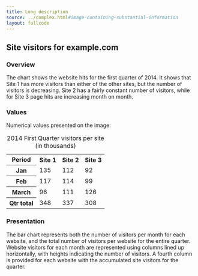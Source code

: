 ```yaml
---
title: Long description
source: ../complex.html#image-containing-substantial-information
layout: fullcode
---
```


## Site visitors for example.com

### Overview

The chart shows the website hits for the first quarter of 2014. It shows that Site 1 has more visitors than either of the other sites, but the number of visitors is decreasing. Site 2 has a fairly constant number of visitors, while for Site 3 page hits are increasing month on month.

### Values

Numerical values presented on the image:

<table>
  <caption>
      2014 First Quarter visitors per site (in thousands)
    </caption>
    <tr>
      <th scope="col">Period</th>
      <th scope="col">Site 1</th>
      <th scope="col">Site 2</th>
      <th scope="col">Site 3</th>
    </tr>
    <tr>
      <th scope="row">Jan</th>
      <td>135</td>
      <td>112</td>
      <td>92</td>
    </tr>
    <tr>
      <th scope="row">Feb</th>
      <td>117</td>
      <td>114</td>
      <td>99</td>
    </tr>
    <tr>
      <th scope="row">March</th>
      <td>96</td>
      <td>111</td>
      <td>126</td>
    </tr>
    <tr>
      <th scope="row">Qtr total</th>
      <td>348</td>
      <td>337</td>
      <td>308</td>
    </tr>
</table>

### Presentation

The bar chart represents both the number of visitors per month for each website, and the total number of visitors per website for the entire quarter. Website visitors for each month are represented using columns lined up horizontally, with heights indicating the number of visitors. A fourth column is provided for each website with the accumulated site visitors for the quarter.